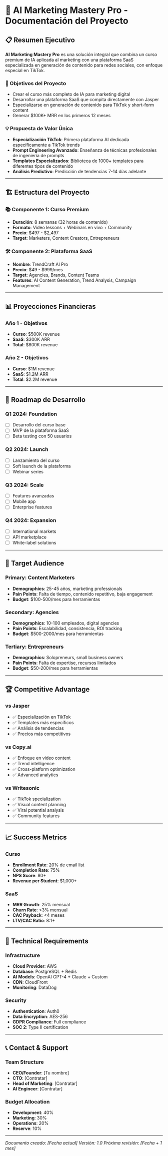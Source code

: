 # 🚀 AI Marketing Mastery Pro - Documentación del Proyecto

## 📋 Resumen Ejecutivo

**AI Marketing Mastery Pro** es una solución integral que combina un curso premium de IA aplicada al marketing con una plataforma SaaS especializada en generación de contenido para redes sociales, con enfoque especial en TikTok.

### 🎯 Objetivos del Proyecto
- Crear el curso más completo de IA para marketing digital
- Desarrollar una plataforma SaaS que compita directamente con Jasper
- Especializarse en generación de contenido para TikTok y short-form content
- Generar $100K+ MRR en los primeros 12 meses

### 💡 Propuesta de Valor Única
- **Especialización TikTok**: Primera plataforma AI dedicada específicamente a TikTok trends
- **Prompt Engineering Avanzado**: Enseñanza de técnicas profesionales de ingeniería de prompts
- **Templates Especializados**: Biblioteca de 1000+ templates para diferentes tipos de contenido
- **Análisis Predictivo**: Predicción de tendencias 7-14 días adelante

---

## 🏗️ Estructura del Proyecto

### 📚 Componente 1: Curso Premium
- **Duración**: 8 semanas (32 horas de contenido)
- **Formato**: Video lessons + Webinars en vivo + Community
- **Precio**: $497 - $2,497
- **Target**: Marketers, Content Creators, Entrepreneurs

### 🛠️ Componente 2: Plataforma SaaS
- **Nombre**: TrendCraft AI Pro
- **Precio**: $49 - $999/mes
- **Target**: Agencies, Brands, Content Teams
- **Features**: AI Content Generation, Trend Analysis, Campaign Management

---

## 📊 Proyecciones Financieras

### Año 1 - Objetivos
- **Curso**: $500K revenue
- **SaaS**: $300K ARR
- **Total**: $800K revenue

### Año 2 - Objetivos
- **Curso**: $1M revenue
- **SaaS**: $1.2M ARR
- **Total**: $2.2M revenue

---

## 🚀 Roadmap de Desarrollo

### Q1 2024: Foundation
- [ ] Desarrollo del curso base
- [ ] MVP de la plataforma SaaS
- [ ] Beta testing con 50 usuarios

### Q2 2024: Launch
- [ ] Lanzamiento del curso
- [ ] Soft launch de la plataforma
- [ ] Webinar series

### Q3 2024: Scale
- [ ] Features avanzadas
- [ ] Mobile app
- [ ] Enterprise features

### Q4 2024: Expansion
- [ ] International markets
- [ ] API marketplace
- [ ] White-label solutions

---

## 🎯 Target Audience

### Primary: Content Marketers
- **Demographics**: 25-45 años, marketing professionals
- **Pain Points**: Falta de tiempo, contenido repetitivo, baja engagement
- **Budget**: $100-500/mes para herramientas

### Secondary: Agencies
- **Demographics**: 10-100 empleados, digital agencies
- **Pain Points**: Escalabilidad, consistencia, ROI tracking
- **Budget**: $500-2000/mes para herramientas

### Tertiary: Entrepreneurs
- **Demographics**: Solopreneurs, small business owners
- **Pain Points**: Falta de expertise, recursos limitados
- **Budget**: $50-200/mes para herramientas

---

## 🏆 Competitive Advantage

### vs Jasper
- ✅ Especialización en TikTok
- ✅ Templates más específicos
- ✅ Análisis de tendencias
- ✅ Precios más competitivos

### vs Copy.ai
- ✅ Enfoque en video content
- ✅ Trend intelligence
- ✅ Cross-platform optimization
- ✅ Advanced analytics

### vs Writesonic
- ✅ TikTok specialization
- ✅ Visual content planning
- ✅ Viral potential analysis
- ✅ Community features

---

## 📈 Success Metrics

### Curso
- **Enrollment Rate**: 20% de email list
- **Completion Rate**: 75%
- **NPS Score**: 80+
- **Revenue per Student**: $1,000+

### SaaS
- **MRR Growth**: 25% mensual
- **Churn Rate**: <3% mensual
- **CAC Payback**: <4 meses
- **LTV/CAC Ratio**: 8:1+

---

## 🔧 Technical Requirements

### Infrastructure
- **Cloud Provider**: AWS
- **Database**: PostgreSQL + Redis
- **AI Models**: OpenAI GPT-4 + Claude + Custom
- **CDN**: CloudFront
- **Monitoring**: DataDog

### Security
- **Authentication**: Auth0
- **Data Encryption**: AES-256
- **GDPR Compliance**: Full compliance
- **SOC 2**: Type II certification

---

## 📞 Contact & Support

### Team Structure
- **CEO/Founder**: [Tu nombre]
- **CTO**: [Contratar]
- **Head of Marketing**: [Contratar]
- **AI Engineer**: [Contratar]

### Budget Allocation
- **Development**: 40%
- **Marketing**: 30%
- **Operations**: 20%
- **Reserve**: 10%

---

*Documento creado: [Fecha actual]*
*Versión: 1.0*
*Próxima revisión: [Fecha + 1 mes]*



